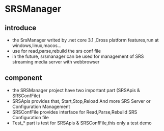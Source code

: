 # SRSManager

## introduce

- the SrsManager writed by .net core 3.1 ,Cross platform features,run at windows,linux,macos...
- use for read,parse,rebuild the srs conf file
- in the future, srsmanager can be used for management of SRS streaming media server with webbrowser
## component
- the SRSManager project have two important part (SRSApis & SRSConfFile)
- SRSApis provides that, Start,Stop,Reload And more SRS Server or  Configuration Management
- SRSConfFile provides interface for Read,Parse,Rebuild SRS Configuration file
- Test_* part is test for SRSApis & SRSConfFile,this only a test demo

